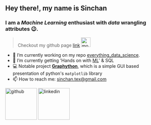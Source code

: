 ## Hey there!, my name is **Sinchan**
### I am a *Machine Learning* enthusiast with *data* wrangling attributes 😉.

> Checkout my github page [link](https://sinxfactor.github.io/) [<img src='https://github.githubassets.com/images/mona-loading-dark.gif' alt='mona-loading' height='30' >](https://github.com/SinXfactor/bangalore-house-prediction-ml-with-site)

- 🔭 I’m currently working on my repo [everything_data_science](https://github.com/SinXfactor/everything_data_science). 
- 🌱 I’m currently getting 'Hands on with [ML](https://github.com/SinXfactor/Hands-on_ML)' & SQL
- 💻 Notable project [**Graphython**](https://github.com/SinXfactor/graphython), which is a simple GUI based presentation of python's `matplotlib` library
- 📫 How to reach me: sinchan.tex@gmail.com 


[<img src='https://www.kaggle.com/static/images/tier-animation-transparent.gif' alt='github' height='100' >](https://www.kaggle.com/sinchans)
[<img src='https://i0.wp.com/www.owlishcommunications.com/thewisdomzone/wp-content/uploads/LINKEDIN-LOGO-2-Animated-Pulsating.gif?resize=300%2C300&ssl=1' alt='linkedin' height='100'>](https://www.linkedin.com/in/ss-sinchan/)  
